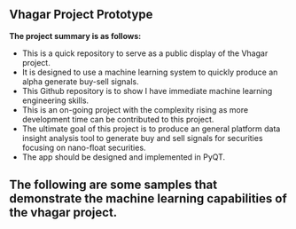 ## Vhagar Project Prototype

<p align="center">

**The project summary is as follows:** 

* This is a quick repository to serve as a public display of the Vhagar project.
* It is designed to use a machine learning system to quickly produce an alpha generate buy-sell signals.
* This Github repository is to show I have immediate machine learning engineering skills.
* This is an on-going project with the complexity rising as more development time can be contributed to this project.
* The ultimate goal of this project is to produce an general platform data insight analysis tool to generate buy and sell signals for securities focusing on nano-float securities. 
* The app should be designed and implemented in PyQT.

</p>

## The following are some samples that demonstrate the machine learning capabilities of the vhagar project.

